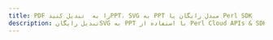 ---title: PDF را به  تبدیل کنیدPPT، SVG به PPT مبدل رایگان یا Perl SDKdescription: تبدیل رایگانSVG به PPT با استفاده از Perl Cloud APIs & SDK همچنین اسناد PDF را در Cloud ایجاد، ویرایش و رندر کنید.---